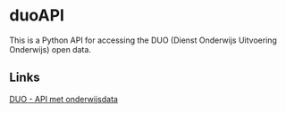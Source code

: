 duoAPI
======

This is a Python API for accessing the DUO (Dienst Onderwijs Uitvoering Onderwijs) open data.

Links
------

[DUO - API met onderwijsdata](https://duo.nl/open_onderwijsdata/api/)
